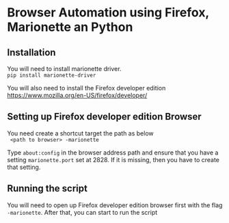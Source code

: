 # Browser Automation using Firefox, Marionette an Python
  
## Installation  
You will need to install marionette driver.  
``` pip install marionette-driver ```  
  
You will also need to install the Firefox developer edition  
https://www.mozilla.org/en-US/firefox/developer/  
  
## Setting up Firefox developer edition Browser  
You need create a shortcut target the path as below  
``` <path to browser> -marionette```  
  
Type ```about:config``` in the browser address path and ensure that you have a setting `marionette.port` set at 2828. If it is missing, then you have to create that setting.  
  
## Running the script  
You will need to open up Firefox developer edition browser first with the flag `-marionette`. After that, you can start to run the script
